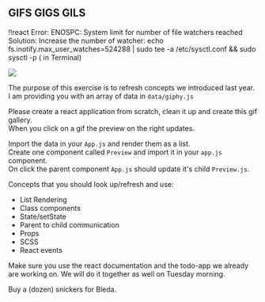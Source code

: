 ## GIFS GIGS GILS


!!react Error: ENOSPC: System limit for number of file watchers reached
Solution: Increase the number of watcher: 
echo fs.inotify.max_user_watches=524288 | sudo tee -a /etc/sysctl.conf && sudo sysctl -p ( in Terminal)


![](https://media.giphy.com/media/JUYkZ9p2qW9g5Z0e6P/giphy.gif)

The purpose of this exercise is to refresh concepts we introduced last year.  
I am providing you with an array of data in `data/giphy.js`

Please create a react application from scratch, clean it up and create this gif gallery.  
When you click on a gif the preview on the right updates.

Import the data in your `App.js` and render them as a list.  
Create one component called `Preview` and import it in your `app.js` component.  
On click the parent component `App.js` should update it's child `Preview.js`.

Concepts that you should look up/refresh and use:

- List Rendering
- Class components
- State/setState
- Parent to child communication
- Props
- SCSS
- React events

Make sure you use the react documentation and the todo-app we already are working on.
We will do it together as well on Tuesday morning.

Buy a (dozen) snickers for Bleda.